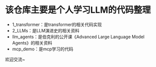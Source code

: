 # 该仓库主要是个人学习LLM的代码整理
- 1_transformer：是transformer的相关代码实现
- 2_LLMs：是LLM演进史的相关资料
- llm_agents：是伯克利的公开课《Advanced Large Language Model Agents》的相关资料
- mcp_demo：是mcp学习的代码

欢迎交流~

